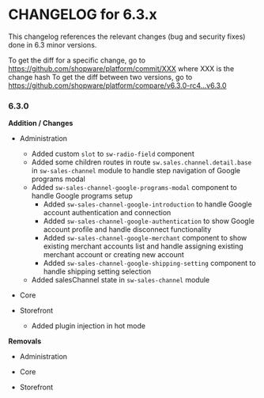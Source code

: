 CHANGELOG for 6.3.x
===================

This changelog references the relevant changes (bug and security fixes) done
in 6.3 minor versions.

To get the diff for a specific change, go to https://github.com/shopware/platform/commit/XXX where XXX is the change hash
To get the diff between two versions, go to https://github.com/shopware/platform/compare/v6.3.0-rc4...v6.3.0

### 6.3.0

**Addition / Changes**

* Administration
    * Added custom `slot` to `sw-radio-field` component
    * Added some children routes in route `sw.sales.channel.detail.base` in `sw-sales-channel` module to handle step navigation of Google programs modal 
    * Added `sw-sales-channel-google-programs-modal` component to handle Google programs setup
        * Added `sw-sales-channel-google-introduction` to handle Google account authentication and connection
        * Added `sw-sales-channel-google-authentication` to show Google account profile and handle disconnect functionality
        * Added `sw-sales-channel-google-merchant` component to show existing merchant accounts list and handle assigning existing merchant account or creating new account
        * Added `sw-sales-channel-google-shipping-setting` component to handle shipping setting selection
    * Added salesChannel state in `sw-sales-channel` module

* Core    

* Storefront
    * Added plugin injection in hot mode

    
**Removals**

* Administration

* Core

* Storefront


